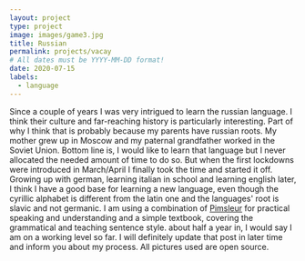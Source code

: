 ```yaml
---
layout: project
type: project
image: images/game3.jpg
title: Russian
permalink: projects/vacay
# All dates must be YYYY-MM-DD format!
date: 2020-07-15
labels:
  - language
---
```


Since a couple of years I was very intrigued to learn the russian language. I think their culture and far-reaching history is particularly interesting. Part of why I think that is probably because my parents have russian roots. My mother grew up in Moscow and my paternal grandfather worked in the Soviet Union. Bottom line is, I would like to learn that language but I never allocated the needed amount of time to do so. But when the first lockdowns were introduced in March/April I finally took the time and started it off. Growing up with german, learning italian in school and learning english later, I think I have a good base for learning a new language, even though the cyrillic alphabet is different from the latin one and the languages' root is slavic and not germanic. I am using a combination of [Pimsleur](https://www.pimsleur.com) for practical speaking and understanding and a simple textbook, covering the grammatical and teaching sentence style. about half a year in, I would say I am on a working level so far. I will definitely update that post in later time and inform you about my process.
All pictures used are open source.

